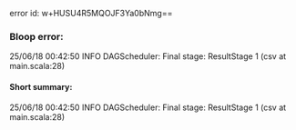 error id: w+HUSU4R5MQOJF3Ya0bNmg==
### Bloop error:

25/06/18 00:42:50 INFO DAGScheduler: Final stage: ResultStage 1 (csv at main.scala:28)
#### Short summary: 

25/06/18 00:42:50 INFO DAGScheduler: Final stage: ResultStage 1 (csv at main.scala:28)